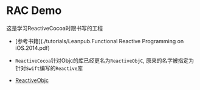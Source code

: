 #  RAC Demo

这是学习ReactiveCocoa时跟书写的工程

- [参考书籍](./tutorials/Leanpub.Functional Reactive Programming on iOS.2014.pdf)

- `ReactiveCocoa`针对Objc的库已经更名为`ReactiveObjC`, 原来的名字被指定为针对`Swift`编写的`Reactive`库

- [ReactiveObjc](https://github.com/ReactiveCocoa/ReactiveObjC)

